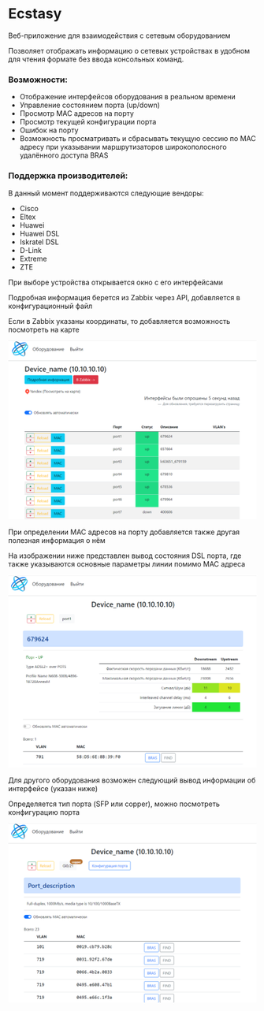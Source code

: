 # Ecstasy

Веб-приложение для взаимодействия с сетевым оборудованием

Позволяет отображать информацию о сетевых устройствах в удобном для чтения формате
без ввода консольных команд.

### Возможности:

- Отображение интерфейсов оборудования в реальном времени
- Управление состоянием порта (up/down)
- Просмотр MAC адресов на порту
- Просмотр текущей конфигурации порта
- Ошибок на порту
- Возможность просматривать и сбрасывать текущую сессию по MAC адресу при указывании
маршрутизаторов широкополосного удалённого доступа BRAS

### Поддержка производителей:

В данный момент поддерживаются следующие вендоры:
- Cisco
- Eltex
- Huawei
- Huawei DSL
- Iskratel DSL
- D-Link
- Extreme
- ZTE


При выборе устройства открывается окно с его интерфейсами

Подробная информация берется из Zabbix через API, добавляется в конфигурационный файл

Если в Zabbix указаны координаты, то добавляется возможность посмотреть на карте


![img.png](img/img.png)


При определении MAC адресов на порту добавляется также другая полезная информация о нём

На изображении ниже представлен вывод состояния DSL порта, где также указываются
основные параметры линии помимо MAC адреса

![img_1.png](img/img_1.png)

Для другого оборудования возможен следующий вывод информации об интерфейсе (указан ниже)

Определяется тип порта (SFP или copper), можно посмотреть конфигурацию порта


![img.png](img/img_2.png)